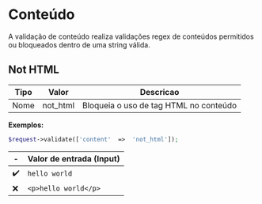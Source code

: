 # Conteúdo

A validação de conteúdo realiza validações regex de conteúdos permitidos ou bloqueados dentro de uma string válida.

## Not HTML

| Tipo | Valor | Descricao |
|---|---|---|
| Nome | not_html | Bloqueia o uso de tag HTML no conteúdo |

**Exemplos:**

```php
$request->validate(['content'  =>  'not_html']);
```
| - | Valor de entrada (Input) |
|-|-|
| ✔️ | `hello world` |
| ❌ | `<p>hello world</p>` |
